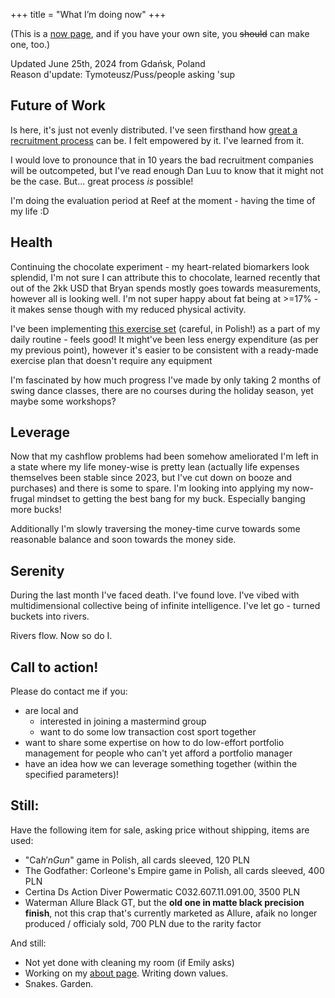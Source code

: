 +++
title = "What I’m doing now"
+++

(This is a [now page](https://nownownow.com/about), and if you have your own site, you ~~should~~ can make one, too.) 

Updated June 25th, 2024 from Gdańsk, Poland  
Reason d'update: Tymoteusz/Puss/people asking 'sup

## Future of Work

Is here, it's just not evenly distributed. I've seen firsthand how [great a recruitment process](https://www.youtube.com/watch?v=lDJA8ZTbVT8) can be. I felt empowered by it. I've learned from it.

I would love to pronounce that in 10 years the bad recruitment companies will be outcompeted, but I've read enough Dan Luu to know that it might not be the case. But... great process *is* possible!

I'm doing the evaluation period at Reef at the moment - having the time of my life :D

## Health

Continuing the chocolate experiment - my heart-related biomarkers look splendid, I'm not sure I can attribute this to chocolate, learned recently that out of the 2kk USD that Bryan spends mostly goes towards measurements, however all is looking well. I'm not super happy about fat being at >=17% - it makes sense though with my reduced physical activity.

I've been implementing [this exercise set](https://www.youtube.com/watch?v=lFhUacH63g8) (careful, in Polish!) as a part of my daily routine - feels good! It might've been less energy expenditure (as per my previous point), however it's easier to be consistent with a ready-made exercise plan that doesn't require any equipment

I'm fascinated by how much progress I've made by only taking 2 months of swing dance classes, there are no courses during the holiday season, yet maybe some workshops?

## Leverage

Now that my cashflow problems had been somehow ameliorated I'm left in a state where my life money-wise is pretty lean (actually life expenses themselves been stable since 2023, but I've cut down on booze and purchases) and there is some to spare. I'm looking into applying my now-frugal mindset to getting the best bang for my buck. Especially banging more bucks!

Additionally I'm slowly traversing the money-time curve towards some reasonable balance and soon towards the money side.

## Serenity
During the last month I've faced death. I've found love. I've vibed with multidimensional collective being of infinite intelligence. I've let go - turned buckets into rivers.

Rivers flow. Now so do I.

## Call to action!
Please do contact me if you:
- are local and
    - interested in joining a mastermind group
    - want to do some low transaction cost sport together
- want to share some expertise on how to do low-effort portfolio management for people who can't yet afford a portfolio manager
- have an idea how we can leverage something together (within the specified parameters)!

## Still:
Have the following item for sale, asking price without shipping, items are used:
- "Ca$h'n Gun$" game in Polish, all cards sleeved, 120 PLN
- The Godfather: Corleone's Empire game in Polish, all cards sleeved, 400 PLN 
- Certina Ds Action Diver Powermatic C032.607.11.091.00, 3500 PLN
- Waterman Allure Black GT, but the **old one in matte black precision finish**, not this crap that's currently marketed as Allure, afaik no longer produced / officialy sold, 700 PLN due to the rarity factor

And still:
- Not yet done with cleaning my room (if Emily asks)
- Working on my [about page](/about). Writing down values.
- Snakes. Garden.
